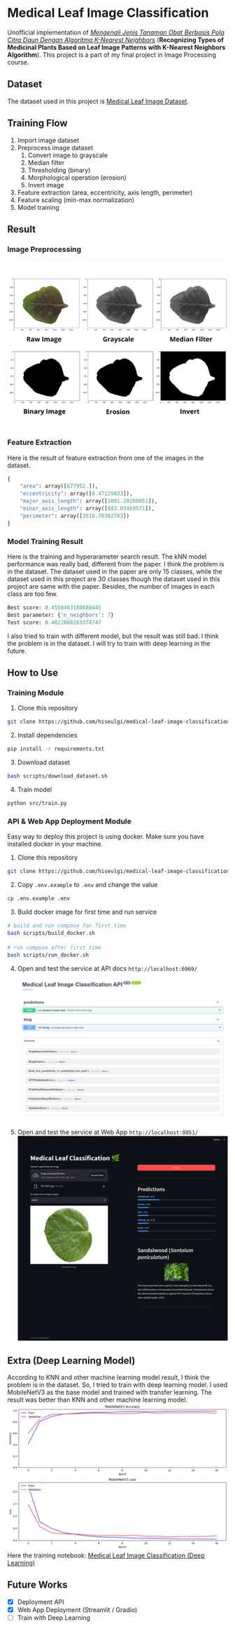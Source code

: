 # Medical Leaf Image Classification

Unofficial implementation of [*Mengenali Jenis Tanaman Obat Berbasis Pola Citra Daun Dengan Algoritma K-Nearest Neighbors*](https://ejournal.unesa.ac.id/index.php/jinacs/article/download/42746/36728) (**Recognizing Types of Medicinal Plants Based on Leaf Image Patterns with K-Nearest Neighbors Algorithm**). This project is a part of my final project in Image Processing course.

## Dataset

The dataset used in this project is [Medical Leaf Image Dataset](https://data.mendeley.com/datasets/3f83gxmv57/1).

## Training Flow

1. Import image dataset
2. Preprocess image dataset
   1. Convert image to grayscale
   2. Median filter
   3. Thresholding (binary)
   4. Morphological operation (erosion)
   5. Invert image
3. Feature extraction (area, eccentricity, axis length, perimeter)
4. Feature scaling (min-max normalization)
5. Model training

## Result

### Image Preprocessing

![Image Preprocessing Result](./asset/01_preprocessing.png)

### Feature Extraction

Here is the result of feature extraction from one of the images in the dataset.
``` python
{
    "area": array([677952.]),
    "eccentricity": array([0.47129833]),
    "major_axis_length": array([1001.20280051]),
    "minor_axis_length": array([883.03469571]),
    "perimeter": array([3516.70302783])
}
```

### Model Training Result

Here is the training and hyperarameter search result. The kNN model performance was really bad, different from the paper. I think the problem is in the dataset. The dataset used in the paper are only 15 classes, while the dataset used in this project are 30 classes though the dataset used in this project are same with the paper. Besides, the number of images in each class are too few.

``` python
Best score: 0.4550463188688445
Best parameter: {'n_neighbors': 7}
Test score: 0.4822888283378747
```

I also tried to train with different model, but the result was still bad. I think the problem is in the dataset. I will try to train with deep learning in the future.

## How to Use

### Training Module

1. Clone this repository
``` bash
git clone https://github.com/hiseulgi/medical-leaf-image-classification.git
```
2. Install dependencies
``` bash
pip install -r requirements.txt
```
3. Download dataset
``` bash
bash scripts/download_dataset.sh
```
4. Train model
``` bash
python src/train.py
```

### API & Web App Deployment Module

Easy way to deploy this project is using docker. Make sure you have installed docker in your machine.

1. Clone this repository
``` bash
git clone https://github.com/hiseulgi/medical-leaf-image-classification.git
```
2. Copy `.env.example` to `.env` and change the value
``` bash
cp .env.example .env
```
3. Build docker image for first time and run service
``` bash
# build and run compose for first time
bash scripts/build_docker.sh

# run compose after first time
bash scripts/run_docker.sh
```
4. Open and test the service at API docs `http://localhost:6969/`
![API Docs Swagger UI](asset/02_fastapi_docs.png)

5. Open and test the service at Web App `http://localhost:8051/`
![Streamlit Web App](asset/03_web_app.png)

## Extra (Deep Learning Model)

According to KNN and other machine learning model result, I think the problem is in the dataset. So, I tried to train with deep learning model. I used MobileNetV3 as the base model and trained with transfer learning. The result was better than KNN and other machine learning model.
![Deep Learning Model Result](asset/04_mobilenetv3_result.png)
Here the training notebook: [Medical Leaf Image Classification (Deep Learning)](https://colab.research.google.com/drive/1-YK-djfIu3LtHOH6UiUHG7oScG-BzU0h?usp=sharing)

## Future Works

* [x] Deployment API
* [x] Web App Deployment (Streamlit / Gradio)
* [ ] Train with Deep Learning